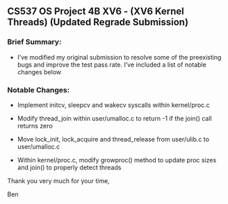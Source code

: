 ## CS537 OS Project 4B XV6 - (XV6 Kernel Threads) (Updated Regrade Submission)

###	Brief Summary: 
- I’ve modified my original submission to resolve some of the preexisting bugs and improve the test pass rate. I’ve included a list of notable changes below 

### Notable Changes:
- Implement initcv, sleepcv and wakecv syscalls within kernel/proc.c

- Modify thread_join within user/umalloc.c to return -1 if the join() call returns zero

- Move lock_init, lock_acquire and thread_release from user/ulib.c to user/umalloc.c

- Within kernel/proc.c, modify growproc() method to update proc sizes and join() to properly detect threads


Thank you very much for your time,


Ben
